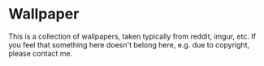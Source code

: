 # Wallpaper
This is a collection of wallpapers, taken typically from reddit, imgur, etc.
If you feel that something here doesn't belong here, e.g. due to copyright, please contact me.

